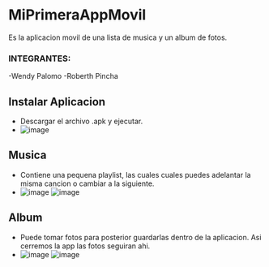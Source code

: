 # MiPrimeraAppMovil
Es la aplicacion movil de una lista de musica y un album de fotos.

### INTEGRANTES:
-Wendy Palomo
-Roberth Pincha

## Instalar Aplicacion
- Descargar el archivo .apk y ejecutar.
- ![image](https://user-images.githubusercontent.com/58180852/170907681-fbbf07be-bee1-4c5f-a7dc-675af34a08aa.png)

## Musica
- Contiene una pequena playlist, las cuales cuales puedes adelantar la misma cancion o cambiar a la siguiente.
- ![image](https://user-images.githubusercontent.com/58180852/170907752-b2459b19-d183-490a-bce2-ce1a0dfd35bb.png) ![image](https://user-images.githubusercontent.com/58180852/170907804-870f8a78-9247-43a6-ad7a-d24a7d297249.png)

## Album
- Puede tomar fotos para posterior guardarlas dentro de la aplicacion. Asi cerremos la app las fotos seguiran ahi.
- ![image](https://user-images.githubusercontent.com/58180852/170907923-eb816f14-1833-4ab4-b8d0-c3eab3076420.png) ![image](https://user-images.githubusercontent.com/58180852/170907945-c437712d-d18a-47b7-90b2-8c1df868017f.png)

